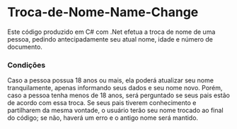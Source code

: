 # Troca-de-Nome-Name-Change

Este código produzido em C# com .Net efetua a troca de nome de uma pessoa, pedindo antecipadamente seu atual nome, idade e número de documento.

### Condições

Caso a pessoa possua 18 anos ou mais, ela poderá atualizar seu nome tranquilamente, apenas informando seus dados e seu nome novo.
Porém, caso a pessoa tenha menos de 18 anos, será perguntado se seus pais estão de acordo com essa troca. Se seus pais tiverem conhecimento e partilharem da mesma vontade, o usuário terão seu nome trocado ao final do código; se não, haverá um erro e o antigo nome será mantido.
